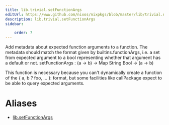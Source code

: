 ```yaml
---
title: lib.trivial.setFunctionArgs
editUrl: https://www.github.com/nixos/nixpkgs/blob/master/lib/trivial.nix#L576C21
description: lib.trivial.setFunctionArgs
sidebar:

    order: 7
---
```


Add metadata about expected function arguments to a function.
The metadata should match the format given by
builtins.functionArgs, i.e. a set from expected argument to a bool
representing whether that argument has a default or not.
setFunctionArgs : (a → b) → Map String Bool → (a → b)

This function is necessary because you can't dynamically create a
function of the { a, b ? foo, ... }: format, but some facilities
like callPackage expect to be able to query expected arguments.


# Aliases

- [lib.setFunctionArgs](/nix-doc-comments/reference/lib/lib-setFunctionArgs)


